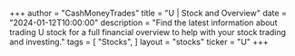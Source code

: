 +++
author = "CashMoneyTrades"
title = "U | Stock and Overview"
date = "2024-01-12T10:00:00"
description = "Find the latest information about trading U stock for a full financial overview to help with your stock trading and investing."
tags = [
   "Stocks",
]
layout = "stocks"
ticker = "U"
+++
